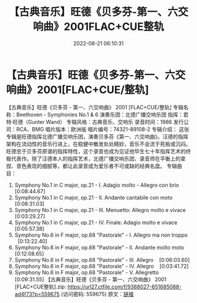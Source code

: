 ﻿---
title: 【古典音乐】旺德《贝多芬-第一、六交响曲》2001FLAC+CUE整轨
date: 2022-08-21 06:10:31
categories: 古典音乐、新世纪、纯音雅乐
tags: 纯音雅乐
---
# 【古典音乐】旺德《贝多芬-第一、六交响曲》2001[FLAC+CUE/整轨]

【古典音乐】旺德《贝多芬 - 第一、六交响曲》 2001
[FLAC+CUE/整轨]
专辑名称：Beethoven - Symphonies No.1 & 6
演奏乐团：北德广播交响乐团
指挥：君特·旺德（Gunter Wand）
专辑风格：古典音乐、交响乐
录音时间：1986
发行公司：RCA、BMG
唱片版本：欧洲版
唱片编号：74321-89108-2
专辑介绍：
这张专辑是旺德指挥北德广播交响乐团，演奏贝多芬《第一、六交响曲》。汪德的指挥架构在流动性的音乐行进上，在稳健中散发处处精妙，音乐不会流于死板或沉闷。旺德忠于贝多芬原谱的指挥特性，这个录音也成为见证他毕生七十年指挥艺术的终极代表作。除了汪德本人的指挥艺术，北德广播交响乐团、录音师在平衡上的拿捏、音色表现的细腻等，都让此录音成为爱乐者不可或缺的经典名盘。
专辑曲目：
01. Symphony No.1 in C major, op.21 - I. Adagio molto - Allegro
con brio    [0:08:44.67]
02. Symphony No.1 in C major, op.21 - II. Andante cantabile con
moto    [0:08:31.03]
03. Symphony No.1 in C major, op.21 - III. Menuetto: Allegro
molto e vivace
[0:03:29.27]
04. Symphony No.1 in C major, op.21 - IV. Finale: Adagio molto e
vivace    [0:05:57.38]
05. Symphony No.6 in F major, op.68 "Pastorale" - I. Allegro ma
non troppo    [0:13:22.40]
06. Symphony No.6 in F major, op.68 "Pastorale" - II. Andante
molto moto    [0:12:08.65]
07. Symphony No.6 in F major, op.68 "Pastorale" - III.
Allegro    [0:06:03.60]
08. Symphony No.6 in F major, op.68 "Pastorale" - IV.
Allegro    [0:03:41.72]
09. Symphony No.6 in F major, op.68 "Pastorale" - V.
Allegretto    [0:09:31.55]
【古典音乐】旺德《贝多芬 - 第一、六交响曲》 2001 [FLAC+CUE整轨].zip: https://url27.ctfile.com/f/9388027-651685088-ad4f73?p=559675
(访问密码: 559675)
原文：[链接](https://blog.sina.com.cn/s/blog_1647c7e7601030yyy.html)